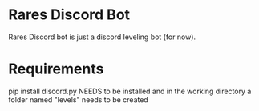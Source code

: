 # Rares Discord Bot
Rares Discord bot is just a discord leveling bot (for now).

# Requirements
pip install discord.py NEEDS to be installed and in the working directory a folder named "levels" needs to be created
